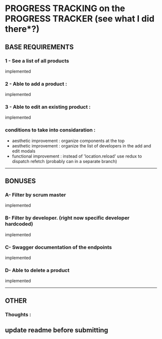 # PROGRESS TRACKING on the PROGRESS TRACKER (see what I did there*?)

## BASE REQUIREMENTS

### 1 - See a list of all products 
implemented 

### 2 - Able to add a product : 
implemented

### 3 - Able to edit an existing product : 
implemented

### conditions to take into considaration : 
- aesthetic improvement : organize components at the top
- aesthetic improvement : organize the list of developers in the add and edit modals
- functional improvement : instead of 'location.reload' use redux to dispatch refetch (probably can in a separate branch)

-----------------------------------------------------------------------------------------------------------

## BONUSES 

### A- Filter by scrum master
implemented 

### B- Filter by developer. (right now specific developer hardcoded)
implemented

### C- Swagger documentation of the endpoints
implemented 

### D- Able to delete a product 
implemented 

-----------------------------------------------------------------------------------------------------------

## OTHER 

### Thoughts : 
update readme before submitting
-----------------------------------------------------------------------------------------------------------